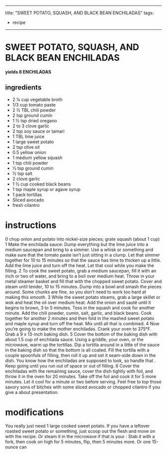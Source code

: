	
---
title: "SWEET POTATO, SQUASH, AND BLACK BEAN ENCHILADAS"
tags:
  - recipe
---

# SWEET POTATO, SQUASH, AND BLACK BEAN ENCHILADAS
#### yields  8 ENCHILADAS

## ingredients

* 2 ¼ cup vegetable broth
* 1/3 cup tomato paste
* 2 ½ TBL chili powder
* 2 tsp ground cumin
* 1 ½ tsp dried oregano
* 2 to 3 clove garlic
* 2 tsp soy sauce or tamari
* 1 TBL lime juice
* 1 large sweet potato
* 2 tsp olive oil
* 0.5 yellow onion
* 1 medium yellow squash
* 1 tsp chili powder
* ½ tsp ground cumin
* ½ tsp salt
* 2 clove garlic
* 1 ½ cup cooked black beans
* 1 tsp maple syrup or agave syrup
* 1 pack tortillas
* Sliced avocado
* fresh cilantro

# instructions
0 chop onion and potato into nickel-size pieces; grate squash (about 1 cup)
1 Make the enchilada sauce: Dump everything but the lime juice into a medium saucepan and
bring to a simmer. Use a whisk or something and make sure that the tomato paste isn’t just
sitting in a  clump. Let that simmer together for 10 to 15 minutes so that the sauce
has time to thicken up a little. Add the lime juice and turn off the heat. Let that    cool while
you make the filling.
2 To cook the sweet potato, grab a medium saucepan, fill it with an inch or two of water, and
bring to a boil over medium heat. Throw in your metal steamer basket and fill that with the
chopped sweet potato. Cover and steam until tender, 10 to 15 minutes. Dump into a bowl and
smash the pieces around. Some chunks are fine, so you don’t need to work too hard at making
this smooth.
3 While the sweet potato steams, grab a large skillet or wok and heat the oil over medium
heat. Add the onion and sauté until it begins to brown, 3 to 5 minutes. Toss in the squash
and cook for another minute. Add the chili powder, cumin, salt, garlic, and black beans. Cook
together for another 2 minutes and then fold in the mashed sweet potato and maple syrup and
turn off the heat. Mix until all that    is combined.
4 Now you’re going to make the mother enchiladas. Crank your oven to 375°F. Grab a
9 x 13-inch baking dish.
5 Cover the bottom of the baking dish with about 1.5 cup of enchilada sauce. Using a griddle,
your oven, or the microwave, warm up the tortillas. Dip a tortilla around in a little of the sauce
in the baking dish so that the bottom is all coated. Fill the tortilla with a couple spoonfuls of
filling, then roll it up and set it seam-side down in the dish. You know how the   enchiladas
are supposed to look, so handle that   . Keep going until you run out of space or out of
filling.
6 Cover the enchiladas with the remaining sauce, cover the dish tightly with foil, and throw it
in the oven for 20 minutes. Take off the foil and cook it for 5 more minutes. Let it cool for a
minute or two before serving. Feel free to top those savory sons of bitches with some sliced
avocado or chopped cilantro if you give a    about presentation.

# modifications

You really just need 1 large cooked sweet potato. If you have a leftover roasted sweet potato or something, just
scoop out the flesh and move on with the recipe. Or steam it in the microwave if that is your   : Stab it with a
fork, then cook on high for 5 minutes, flip, then 5 minutes more.
 Or one 15-ounce can
	

